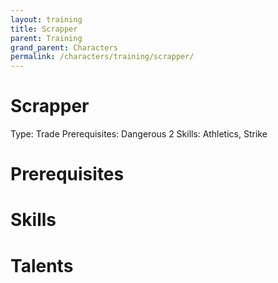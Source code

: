 ```yaml
---
layout: training
title: Scrapper
parent: Training
grand_parent: Characters
permalink: /characters/training/scrapper/
---
```


# Scrapper

Type: Trade
Prerequisites: Dangerous 2
Skills: Athletics, Strike

# Prerequisites

# Skills

# Talents